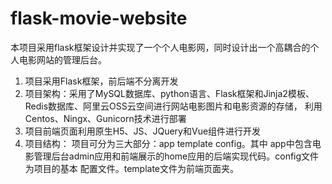 # flask-movie-website
本项目采用flask框架设计并实现了一个个人电影网，同时设计出一个高耦合的个人电影网站的管理后台。
1. 项目采用Flask框架，前后端不分离开发
2. 项目架构：采用了MySQL数据库、python语言、Flask框架和Jinja2模板、Redis数据库、阿里云OSS云空间进行网站电影图片和电影资源的存储，
   利用Centos、Ningx、Gunicorn技术进行部署
3. 项目前端页面利用原生H5、JS、JQuery和Vue组件进行开发
4. 项目结构： 项目可分为三大部分：app template config。其中 app中包含电影管理后台admin应用和前端展示的home应用的后端实现代码。config文件为项目的基本    配置文件。template文件为前端页面夹。
    
